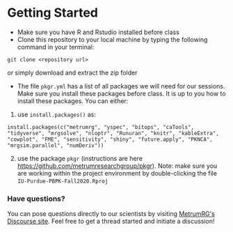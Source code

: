 # Getting Started

- Make sure you have R and Rstudio installed before class
- Clone this repository to your local machine by typing the following command in your terminal:
```
git clone <repository url>
```
or simply download and extract the zip folder

- The file `pkgr.yml` has a list of all packages we will need for our sessions. Make sure you install these packages before class. It is up to you how to install these packages. You can either:

1. use `install.packages()` as:
    
```
install.packages(c("metrumrg", "yspec", "bitops", "caTools", "tidyverse", "mrgsolve", "nloptr", "Runuran", "knitr", "kableExtra", "cowplot", "FME", "sensitivity", "shiny", "future.apply", "PKNCA", "mrgsim.parallel", "numDeriv"))
```


2. use the package `pkgr` (instructions are here https://github.com/metrumresearchgroup/pkgr). Note: make sure you are working within the project environment by double-clicking the file `IU-Purdue-PBPK-Fall2020.Rproj` 


### Have questions?

You can pose questions directly to our scientists by visiting [MetrumRG's Discourse site](https://www.metrumrg.community/).  Feel free to get a thread started and initiate a discussion!
